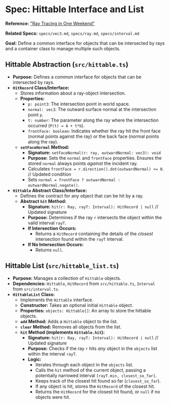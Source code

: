 # Spec: Hittable Interface and List

**Reference:** ["Ray Tracing in One Weekend"](https://raytracing.github.io/books/RayTracingInOneWeekend.html#surfacenormalsandmultipleobjects)

**Related Specs:** `specs/vec3.md`, `specs/ray.md`, `specs/interval.md`

**Goal:** Define a common interface for objects that can be intersected by rays and a container class to manage multiple such objects.

## Hittable Abstraction (`src/hittable.ts`)

*   **Purpose:** Defines a common interface for objects that can be intersected by rays.
*   **`HitRecord` Class/Interface:**
    *   Stores information about a ray-object intersection.
    *   **Properties:**
        *   `p: point3`: The intersection point in world space.
        *   `normal: vec3`: The outward surface normal at the intersection point `p`.
        *   `t: number`: The parameter along the ray where the intersection occurred (`P(t) = A + t*b`).
        *   `frontFace: boolean`: Indicates whether the ray hit the front face (normal points against the ray) or the back face (normal points along the ray).
    *   **`setFaceNormal` Method:**
        *   **Signature:** `setFaceNormal(r: ray, outwardNormal: vec3): void`
        *   **Purpose:** Sets the `normal` and `frontFace` properties. Ensures the stored `normal` always points *against* the incident ray.
        *   Calculates `frontFace = r.direction().dot(outwardNormal) <= 0`. // Updated condition
        *   Sets `normal = frontFace ? outwardNormal : outwardNormal.negate()`.
*   **`Hittable` Abstract Class/Interface:**
    *   Defines the contract for any object that can be hit by a ray.
    *   **Abstract `hit` Method:**
        *   **Signature:** `hit(r: Ray, rayT: Interval): HitRecord | null` // Updated signature
        *   **Purpose:** Determines if the ray `r` intersects the object within the valid interval `rayT`.
        *   **If Intersection Occurs:**
            *   Returns a `HitRecord` containing the details of the *closest* intersection found within the `rayT` interval.
        *   **If No Intersection Occurs:**
            *   Returns `null`.

## Hittable List (`src/hittable_list.ts`)

*   **Purpose:** Manages a collection of `Hittable` objects.
*   **Dependencies:** `Hittable`, `HitRecord` from `src/hittable.ts`, `Interval` from `src/interval.ts`.
*   **`HittableList` Class:**
    *   Implements the `Hittable` interface.
    *   **Constructor:** Takes an optional initial `Hittable` object.
    *   **Properties:** `objects: Hittable[]`: An array to store the hittable objects.
    *   **`add` Method:** Adds a `Hittable` object to the list.
    *   **`clear` Method:** Removes all objects from the list.
    *   **`hit` Method (implements `Hittable.hit`):**
        *   **Signature:** `hit(r: Ray, rayT: Interval): HitRecord | null` // Updated signature
        *   **Purpose:** Checks if the ray `r` hits *any* object in the `objects` list within the interval `rayT`.
        *   **Logic:**
            *   Iterates through each object in the `objects` list.
            *   Calls the `hit` method of the current object, passing a potentially narrowed interval `[rayT.min, closest_so_far]`.
            *   Keeps track of the closest hit found so far (`closest_so_far`).
            *   If any object is hit, stores the `HitRecord` of the closest hit.
            *   Returns the `HitRecord` for the closest hit found, or `null` if no objects were hit.